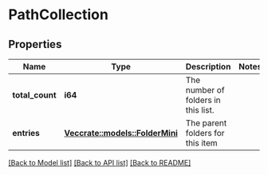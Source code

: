 # PathCollection

## Properties

Name | Type | Description | Notes
------------ | ------------- | ------------- | -------------
**total_count** | **i64** | The number of folders in this list. | 
**entries** | [**Vec<crate::models::FolderMini>**](Folder--Mini.md) | The parent folders for this item | 

[[Back to Model list]](../README.md#documentation-for-models) [[Back to API list]](../README.md#documentation-for-api-endpoints) [[Back to README]](../README.md)


